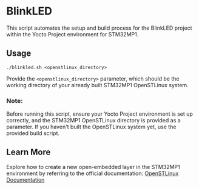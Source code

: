 # BlinkLED 
This script automates the setup and build process for the BlinkLED project within the Yocto Project environment for STM32MP1.


## Usage
```
./blinkled.sh <openstlinux_directory>
```

Provide the `<openstlinux_directory>` parameter, which should be the working directory of your already built STM32MP1 OpenSTLinux system.

### Note:
Before running this script, ensure your Yocto Project environment is set up correctly, and the STM32MP1 OpenSTLinux directory is provided as a parameter. If you haven't built the OpenSTLinux system yet, use the provided build script.


## Learn More
Explore how to create a new open-embedded layer in the STM32MP1 environment by referring to the official documentation: [OpenSTLinux Documentation](https://wiki.st.com/stm32mpu/wiki/How_to_create_a_new_open_embedded_layer)




